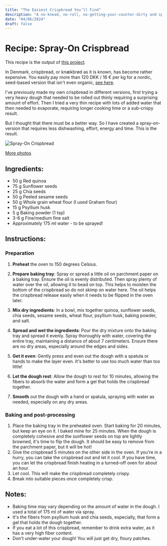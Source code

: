 ```yaml
---
title: "The Easiest Crispbread You'll Find"
description: "A no-knead, no-roll, no-getting-your-counter-dirty and spray-on approach to crispbread, also known as knækbrød in Danish."
date: "04/06/2024"
draft: false
---
```


# Recipe: Spray-On Crispbread
This recipe is the output of [this project](/projects/crispbread-recipe-optimization).

In Denmark, crispbread, or knækbrød as it is known, has become rather expensive. You easily pay more than 120 DKK / 16 € per kg for a nordic, seed-based version that isn't even organic, [see here](https://shop.rema1000.dk/kolonial/kiks-kager-knaekbrod). 

I've previously made my own crispbread in different versions, first trying a very heavy dough that needed to be rolled out thinly requiring a surprising amount of effort. Then I tried a very thin recipe with lots of added water that then needed to evaporate, requiring longer cooking time or a sub-crispy result.

But I thought that there must be a better way. So I have created a spray-on-version that requires less dishwashing, effort, energy and time. This is the result.


<img src="https://lh3.googleusercontent.com/pw/AP1GczPNJo6EJ-U40dizthmBRPKsU7Xk5yn8NScwImY3ArWGpX0gpuPi6BoQ3E6ruW_4SZubPAcg9ZtSbttMv334XNAd5MIKFv8F6UpQIWg9RQBaXDLD6E7xYW5PKWr9PaT5ok_GuXaPvLuNXrOVcML9t6xMiw=w2296-h1722-s-no-gm?authuser=0" alt="Spray-On Crispbread">

[More photos](https://photos.app.goo.gl/bMjqQVvTLkzmRETB8)
## Ingredients:
- 50 g Red quinoa
- 75 g Sunflower seeds
- 25 g Chia seeds
- 50 g Peeled sesame seeds
- 50 g Whole grain wheat flour (I used Graham flour)
- 15 g Psyllium husk
- 5 g Baking powder (1 tsp)
- 3-6 g Fine/medium fine salt
- Approximately 175 ml water - to be sprayed!

## Instructions:
### Preparation

1. **Preheat** the oven to 150 degrees Celsius.
2. **Prepare baking tray**: Spray or spread a little oil on parchment paper on a baking tray. Ensure the oil is evenly distributed. Then spray plenty of water over the oil, allowing it to bead on top. This helps to moisten the bottom of the crispbread so do not skimp on water here. The oil helps the crispbread release easily when it needs to be flipped in the oven later.


3. **Mix dry ingredients**: In a bowl, mix together quinoa, sunflower seeds, chia seeds, sesame seeds, wheat flour, psyllium husk, baking powder, and salt.


4. **Spread and wet the ingredients**: Pour the dry mixture onto the baking tray and spread it evenly. Spray thoroughly with water, covering the entire tray, maintaining a distance of about 7 centimeters. Ensure there are no dry areas, especially around the edges and sides. 
5. **Get it even**: Gently press and even out the dough with a spatula or hands to make the layer even. It's better to use too much water than too little!


6. **Let the dough rest**: Allow the dough to rest for 10 minutes, allowing the fibers to absorb the water and form a gel that holds the crispbread together.
7. **Smooth** out the dough with a hand or spatula, spraying with water as needed, especially on any dry areas.

### Baking and post-processing
1. Place the baking tray in the preheated oven. Start baking for 20 minutes, but keep an eye on it. I baked mine for 25 minutes. When the dough is completely cohesive and the sunflower seeds on top are lightly browned, it's time to flip the dough. It should be easy to remove from the parchment paper, but it will be hot!
2. Give the crispbread 5 minutes on the other side in the oven. If you're in a hurry, you can take the crispbread out and let it cool. If you have time, you can let the crispbread finish heating in a turned-off oven for about an hour.
3. Let cool. This will make the crispbread completely crispy.
4. Break into suitable pieces once completely crisp.

## Notes:
- Baking time may vary depending on the amount of water in the dough. I used a total of 175 ml of water via spray.
- It's the fibers from psyllium husk and chia seeds, especially, that form a gel that holds the dough together.
- If you eat a lot of this crispbread, remember to drink extra water, as it has a very high fiber content.
- Don't under-water your dough! You will just get dry, floury patches.
